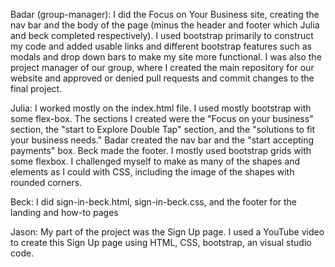 Badar (group-manager):
I did the Focus on Your Business site, creating the nav bar and the body of the page (minus the header and footer which Julia and beck completed respectively). I used bootstrap primarily to construct my code and added usable links and different bootstrap features such as modals and drop down bars to make my site more functional. I was also the project manager of our group, where I created the main repository for our website and approved or denied pull requests and commit changes to the final project.

Julia:
I worked mostly on the index.html file. I used mostly bootstrap with some flex-box. The sections I created were the "Focus on your business" section, the "start to Explore Double Tap" section, and the "solutions to fit your business needs." Badar created the nav bar and the "start accepting payments" box. Beck made the footer. I mostly used bootstrap grids with some flexbox. I challenged myself to make as many of the shapes and elements as I could with CSS, including the image of the shapes with rounded corners. 

Beck:
I did sign-in-beck.html, sign-in-beck.css, and the footer for the landing and how-to pages

Jason:
My part of the project was the Sign Up page.  I used a YouTube video to create this Sign Up page using HTML, CSS, bootstrap, an visual studio code.
